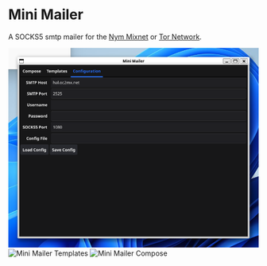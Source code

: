 # Mini Mailer

A SOCKS5 smtp mailer for the [Nym Mixnet](https://nym.com/mixnet) or [Tor Network](https://torproject.org).


![Mini Mailer Configuration](img/Mini_Mailer_1.png)
![Mini Mailer Templates](bilder/Mini_Mailer_2.png)
![Mini Mailer Compose](bilder/Mini_Mailer_3.png)
